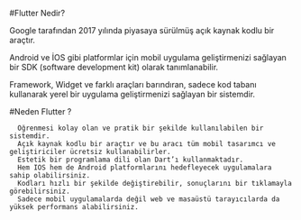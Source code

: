 #Flutter Nedir?

Google tarafından 2017 yılında piyasaya sürülmüş açık kaynak kodlu bir araçtır.

Android ve İOS gibi platformlar için mobil uygulama geliştirmenizi sağlayan bir SDK (software development kit) olarak tanımlanabilir.

Framework, Widget ve farklı araçları barındıran, sadece kod tabanı kullanarak yerel bir uygulama geliştirmenizi sağlayan bir sistemdir.


#Neden Flutter ?

```
  Öğrenmesi kolay olan ve pratik bir şekilde kullanılabilen bir sistemdir.
  Açık kaynak kodlu bir araçtır ve bu aracı tüm mobil tasarımcı ve geliştiriciler ücretsiz kullanabilirler.
  Estetik bir programlama dili olan Dart’ı kullanmaktadır. 
  Hem IOS hem de Android platformlarını hedefleyecek uygulamalara sahip olabilirsiniz. 
  Kodları hızlı bir şekilde değiştirebilir, sonuçlarını bir tıklamayla görebilirsiniz. 
  Sadece mobil uygulamalarda değil web ve masaüstü tarayıcılarda da yüksek performans alabilirsiniz.
```
